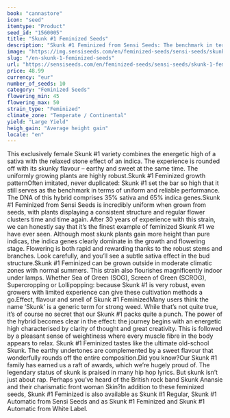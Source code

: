```yaml
---
book: "cannastore"
icon: "seed"
itemtype: "Product"
seed_id: "1560005"
title: "Skunk #1 Feminized Seeds"
description: "Skunk #1 Feminized from Sensi Seeds: The benchmark in terms of uniformity, reliability and rich harvests, with a very pleasant hybrid high."
image: "https://img.sensiseeds.com/en/feminized-seeds/sensi-seeds/skunk-1-feminised-image.png"
slug: "/en-skunk-1-feminized-seeds"
url: "https://sensiseeds.com/en/feminized-seeds/sensi-seeds/skunk-1-feminised?a_aid=cannastore"
price: 48.99
currency: "eur"
number_of_seeds: 10
category: "Feminized Seeds"
flowering_min: 45
flowering_max: 50
strain_type: "Feminized"
climate_zone: "Temperate / Continental"
yield: "Large Yield"
heigh_gain: "Average height gain"
locale: "en"
---
```

This exclusively female Skunk #1 variety combines the energetic high of a sativa with the relaxed stone effect of an indica. The experience is rounded off with its skunky flavour – earthy and sweet at the same time. The uniformly growing plants are highly robust.Skunk #1 Feminized growth patternOften imitated, never duplicated: Skunk #1 set the bar so high that it still serves as the benchmark in terms of uniform and reliable performance. The DNA of this hybrid comprises 35% sativa and 65% indica genes.Skunk #1 Feminized from Sensi Seeds is incredibly uniform when grown from seeds, with plants displaying a consistent structure and regular flower clusters time and time again. After 30 years of experience with this strain, we can honestly say that it’s the finest example of feminized Skunk #1 we have ever seen. Although most skunk plants gain more height than pure indicas, the indica genes clearly dominate in the growth and flowering stage. Flowering is both rapid and rewarding thanks to the robust stems and branches. Look carefully, and you’ll see a subtle sativa effect in the bud structure.Skunk #1 Feminized can be grown outside in moderate climatic zones with normal summers. This strain also flourishes magnificently indoor under lamps. Whether Sea of Green (SOG), Screen of Green (SCROG), Supercropping or Lollipopping: because Skunk #1 is very robust, even growers with limited experience can give these cultivation methods a go.Effect, flavour and smell of Skunk #1 FeminizedMany users think the name ‘Skunk’ is a generic term for strong weed. While that’s not quite true, it’s of course no secret that our Skunk #1 packs quite a punch. The power of the hybrid becomes clear in the effect: the journey begins with an energetic high characterised by clarity of thought and great creativity. This is followed by a pleasant sense of weightiness where every muscle fibre in the body appears to relax. Skunk #1 Feminized tastes like the ultimate old-school Skunk. The earthy undertones are complemented by a sweet flavour that wonderfully rounds off the entire composition.Did you know?Our Skunk #1 family has earned us a raft of awards, which we’re hugely proud of. The legendary status of skunk is praised in many hip hop lyrics. But skunk isn’t just about rap. Perhaps you’ve heard of the British rock band Skunk Anansie and their charismatic front woman Skin?In addition to these feminized seeds, Skunk #1 Feminized is also available as Skunk #1 Regular, Skunk #1 Automatic from Sensi Seeds and as Skunk #1 Feminized and Skunk #1 Automatic from White Label.
